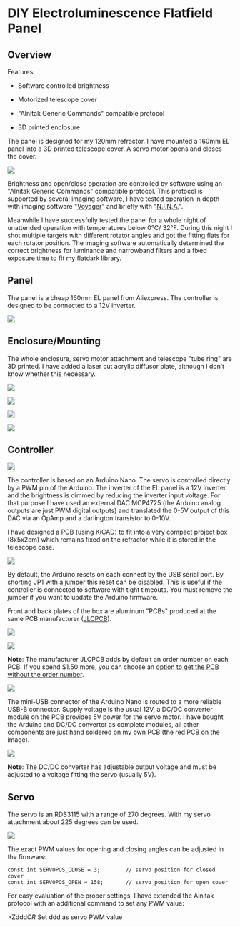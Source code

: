 # DIY Electroluminescence Flatfield Panel

## Overview

Features:

- Software controlled brightness

- Motorized telescope cover

- "Alnitak Generic Commands" compatible protocol

- 3D printed enclosure

The panel is designed for my 120mm refractor. I have mounted a 160mm EL panel into a 3D printed telescope cover. A servo motor opens and closes the cover.

![](resources/images/IMG_9714.JPG)

Brightness and open/close operation are controlled by software using an "Alnitak Generic Commands" compatible protocol. This protocol is supported by several imaging software, I have tested operation in depth with imaging software "[Voyager](https://software.starkeeper.it/)" and briefly with "[N.I.N.A.](https://nighttime-imaging.eu/)".

Meanwhile I have successfully tested the panel for a whole night of unattended operation with temperatures below 0°C/ 32°F. During this night I shot multiple targets with different rotator angles and got the fitting flats for each rotator position. The imaging software automatically determined the correct brightness for luminance and narrowband filters and a fixed exposure time to fit my flatdark library.

## Panel

The panel is a cheap 160mm EL panel from Aliexpress. The controller is designed to be connected to a 12V inverter.

![](resources/images/IMG_9486.jpg)

## Enclosure/Mounting

The whole enclosure, servo motor attachment and telescope "tube ring" are 3D printed. I have added a laser cut acrylic diffusor plate, although I don’t know whether this necessary.

![](resources/images/elflatpanel3dm1.png)

![](resources/images/elflatpanel3dm1b.png)

![](resources/images/elflatpanel3dm2.png)

![](resources/images/IMG_9341.jpg)

## Controller

![](resources/images/ControllerOverview.jpg)

The controller is based on an Arduino Nano. The servo is controlled directly by a PWM pin of the Arduino. The inverter of the EL panel is a 12V inverter and the brightness is dimmed by reducing the inverter input voltage. For that purpose I have used an external DAC MCP4725 (the Arduino analog outputs are just PWM digital outputs) and translated the 0-5V output of this DAC via an OpAmp and a darlington transistor to 0-10V.

I have designed a PCB (using KiCAD) to fit into a very compact project box (8x5x2cm) which remains fixed on the refractor while it is stored in the telescope case. 

![](resources/images/IMG_9479.jpg)

By default, the Arduino resets on each connect by the USB serial port. By shorting JP1 with a jumper this reset can be disabled. This is useful if the controller is connected to software with tight timeouts. You must remove the jumper if you want to update the Arduino firmware.

Front and back plates of the box are aluminum "PCBs" produced at the same PCB manufacturer ([JLCPCB](https://jlcpcb.com/)).

![](resources/images/IMG_9699.JPG)

![](resources/images/IMG_9700.jpg)

**Note**: The manufacturer JLCPCB adds by default an order number on each PCB. If you spend \$1.50 more, you can choose an [option to get the PCB without the order number](https://support.jlcpcb.com/article/28-how-to-put-jlc-production-id-at-a-specified-area-on-the-pcb).

![](resources/images/IMG_9481.jpg)

The mini-USB connector of the Arduino Nano is routed to a more reliable USB-B connector. Supply voltage is the usual 12V, a DC/DC converter module on the PCB provides 5V power for the servo motor. I have bought the Arduino and DC/DC converter as complete modules, all other components are just hand soldered on my own PCB (the red PCB on the image). 

![](resources/images/IMG_9696.JPG)

**Note**: The DC/DC converter has adjustable output voltage and must be adjusted to a voltage fitting the servo (usually 5V).

## Servo

The servo is an RDS3115 with a range of 270 degrees. With my servo attachment about 225 degrees can be used.

![](resources/images/IMG_9484.jpg)



The exact PWM values for opening and closing angles can be adjusted in the firmware:

```
const int SERVOPOS_CLOSE = 3;        // servo position for closed cover
const int SERVOPOS_OPEN = 158;       // servo position for open cover 
```


For easy evaluation of the proper settings, I have extended the Alnitak protocol with an additional command to set any PWM value:

\>Zddd*CR*      Set ddd as servo PWM value
